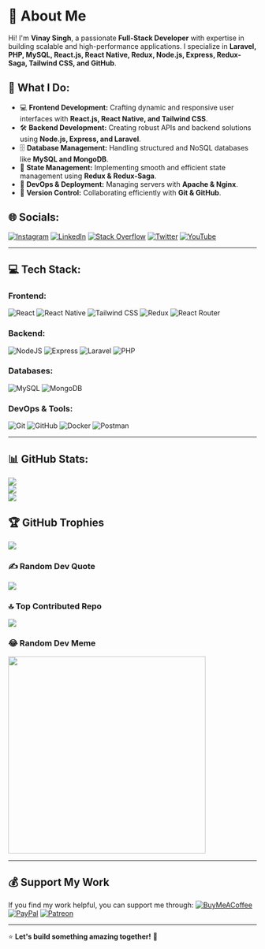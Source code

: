 # 🚀 About Me

Hi! I'm **Vinay Singh**, a passionate **Full-Stack Developer** with expertise in building scalable and high-performance applications. I specialize in **Laravel, PHP, MySQL, React.js, React Native, Redux, Node.js, Express, Redux-Saga, Tailwind CSS, and GitHub**.

## 🔹 What I Do:
- 💻 **Frontend Development:** Crafting dynamic and responsive user interfaces with **React.js, React Native, and Tailwind CSS**.
- 🛠 **Backend Development:** Creating robust APIs and backend solutions using **Node.js, Express, and Laravel**.
- 🗄 **Database Management:** Handling structured and NoSQL databases like **MySQL and MongoDB**.
- 🔄 **State Management:** Implementing smooth and efficient state management using **Redux & Redux-Saga**.
- 🔧 **DevOps & Deployment:** Managing servers with **Apache & Nginx**.
- 🚀 **Version Control:** Collaborating efficiently with **Git & GitHub**.

## 🌐 Socials:
[![Instagram](https://img.shields.io/badge/Instagram-%23E4405F.svg?logo=Instagram&logoColor=white)](https://instagram.com/vinayrajput0507) [![LinkedIn](https://img.shields.io/badge/LinkedIn-%230077B5.svg?logo=linkedin&logoColor=white)](https://linkedin.com/in/codewithvinay) [![Stack Overflow](https://img.shields.io/badge/-Stackoverflow-FE7A16?logo=stack-overflow&logoColor=white)](https://stackoverflow.com/users/11287490) [![Twitter](https://img.shields.io/badge/Twitter-%231DA1F2.svg?logo=Twitter&logoColor=white)](https://twitter.com/codewithvinay) [![YouTube](https://img.shields.io/badge/YouTube-%23FF0000.svg?logo=YouTube&logoColor=white)](https://youtube.com/@vinayrajput05)

---

## 💻 Tech Stack:

### **Frontend:**
![React](https://img.shields.io/badge/react-%2320232a.svg?style=for-the-badge&logo=react&logoColor=%2361DAFB) ![React Native](https://img.shields.io/badge/react_native-%2320232a.svg?style=for-the-badge&logo=react&logoColor=%2361DAFB) ![Tailwind CSS](https://img.shields.io/badge/tailwindcss-%2338B2AC.svg?style=for-the-badge&logo=tailwind-css&logoColor=white) ![Redux](https://img.shields.io/badge/redux-%23593d88.svg?style=for-the-badge&logo=redux&logoColor=white) ![React Router](https://img.shields.io/badge/React_Router-CA4245?style=for-the-badge&logo=react-router&logoColor=white)

### **Backend:**
![NodeJS](https://img.shields.io/badge/node.js-6DA55F?style=for-the-badge&logo=node.js&logoColor=white) ![Express](https://img.shields.io/badge/express-%23000000.svg?style=for-the-badge&logo=express&logoColor=white) ![Laravel](https://img.shields.io/badge/laravel-%23FF2D20.svg?style=for-the-badge&logo=laravel&logoColor=white) ![PHP](https://img.shields.io/badge/php-%23777BB4.svg?style=for-the-badge&logo=php&logoColor=white)

### **Databases:**
![MySQL](https://img.shields.io/badge/mysql-%2300000f.svg?style=for-the-badge&logo=mysql&logoColor=white) ![MongoDB](https://img.shields.io/badge/mongodb-%2347A248.svg?style=for-the-badge&logo=mongodb&logoColor=white)

### **DevOps & Tools:**
![Git](https://img.shields.io/badge/git-%23F05033.svg?style=for-the-badge&logo=git&logoColor=white) ![GitHub](https://img.shields.io/badge/github-%23181717.svg?style=for-the-badge&logo=github&logoColor=white) ![Docker](https://img.shields.io/badge/docker-%230db7ed.svg?style=for-the-badge&logo=docker&logoColor=white) ![Postman](https://img.shields.io/badge/Postman-FF6C37?style=for-the-badge&logo=postman&logoColor=white)

---

## 📊 GitHub Stats:
![](https://github-readme-stats.vercel.app/api?username=Vinayrajput05&theme=shades-of-purple&hide_border=false&include_all_commits=true&count_private=true)<br/>
![](https://github-readme-streak-stats.herokuapp.com/?user=Vinayrajput05&theme=shades-of-purple&hide_border=false)<br/>
![](https://github-readme-stats.vercel.app/api/top-langs/?username=Vinayrajput05&theme=shades-of-purple&hide_border=false&include_all_commits=true&count_private=true&layout=compact)

## 🏆 GitHub Trophies
![](https://github-profile-trophy.vercel.app/?username=Vinayrajput05&theme=radical&no-frame=false&no-bg=true&margin-w=4)

### ✍️ Random Dev Quote
![](https://quotes-github-readme.vercel.app/api?type=horizontal&theme=radical)

### 🔝 Top Contributed Repo
![](https://github-contributor-stats.vercel.app/api?username=Vinayrajput05&limit=5&theme=dark&combine_all_yearly_contributions=true)

### 😂 Random Dev Meme
<img src='https://codermemes.vercel.app' style="height: 400px;"/>

---

## 💰 Support My Work
If you find my work helpful, you can support me through:
[![BuyMeACoffee](https://img.shields.io/badge/Buy%20Me%20a%20Coffee-ffdd00?style=for-the-badge&logo=buy-me-a-coffee&logoColor=black)](https://buymeacoffee.com/dd4you) [![PayPal](https://img.shields.io/badge/PayPal-00457C?style=for-the-badge&logo=paypal&logoColor=white)](https://paypal.me/dd4you) [![Patreon](https://img.shields.io/badge/Patreon-F96854?style=for-the-badge&logo=patreon&logoColor=white)](https://patreon.com/dd4you)

---

⭐ **Let's build something amazing together!** 🚀
